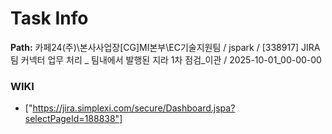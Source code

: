 # Task Info

**Path:** 카페24(주)\본사사업장\[CG]MI본부\EC기술지원팀 / jspark / [338917] JIRA 팀 커넥터 업무 처리 _ 팀내에서 발행된 지라 1차 점검_이관 / 2025-10-01_00-00-00

### WIKI
- ["https://jira.simplexi.com/secure/Dashboard.jspa?selectPageId=188838"]

